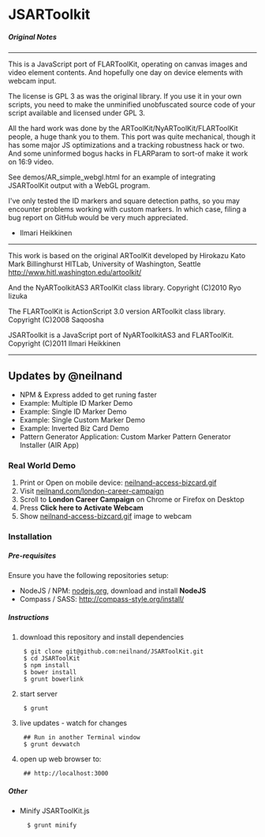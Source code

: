 # JSARToolkit

##### Original Notes

--------------------------------------------------------------------------------

This is a JavaScript port of FLARToolKit, operating on canvas images and
video element contents. And hopefully one day on device elements with webcam
input.

The license is GPL 3 as was the original library. If you use it in your own scripts, you need to make the unminified unobfuscated source code of your script available and licensed under GPL 3.

All the hard work was done by the ARToolKit/NyARToolKit/FLARToolKit people,
a huge thank you to them. This port was quite mechanical, though it has some
major JS optimizations and a tracking robustness hack or two. And some
uninformed bogus hacks in FLARParam to sort-of make it work on 16:9 video.

See demos/AR_simple_webgl.html for an example of integrating JSARToolKit
output with a WebGL program.

I've only tested the ID markers and square detection paths, so you may
encounter problems working with custom markers. In which case, filing a bug
report on GitHub would be very much appreciated.


- Ilmari Heikkinen

--------------------------------------------------------------------------------
This work is based on the original ARToolKit developed by
  Hirokazu Kato
  Mark Billinghurst
  HITLab, University of Washington, Seattle
http://www.hitl.washington.edu/artoolkit/

And the NyARToolkitAS3 ARToolKit class library.
  Copyright (C)2010 Ryo Iizuka

The FLARToolKit is ActionScript 3.0 version ARToolkit class library.
   Copyright (C)2008 Saqoosha

JSARToolkit is a JavaScript port of NyARToolkitAS3 and FLARToolKit.
  Copyright (C)2011 Ilmari Heikkinen

--------------------------------------------------------------------------------

## Updates by @neilnand

- NPM & Express added to get runing faster
- Example: Multiple ID Marker Demo
- Example: Single ID Marker Demo
- Example: Single Custom Marker Demo
- Example: Inverted Biz Card Demo
- Pattern Generator Application: Custom Marker Pattern Generator Installer (AIR App)

### Real World Demo

1. Print or Open on mobile device: [neilnand-access-bizcard.gif](https://neilnand.com/assets/neilnand-access-bizcard.gif)
2. Visit [neilnand.com/london-career-campaign](https://neilnand.com/london-career-campaign)
3. Scroll to **London Career Campaign** on Chrome or Firefox on Desktop
4. Press **Click here to Activate Webcam**
5. Show [neilnand-access-bizcard.gif](https://neilnand.com/assets/neilnand-access-bizcard.gif) image to webcam

### Installation

##### Pre-requisites
Ensure you have the following repositories setup:

- NodeJS / NPM: [nodejs.org](http://nodejs.org/), download and install **NodeJS**
- Compass / SASS: <http://compass-style.org/install/>

##### Instructions

1. download this repository and install dependencies

        $ git clone git@github.com:neilnand/JSARToolKit.git
        $ cd JSARToolKit
        $ npm install
        $ bower install
        $ grunt bowerlink

2. start server

        $ grunt

3. live updates - watch for changes

        ## Run in another Terminal window
        $ grunt devwatch

4. open up web browser to:

        ## http://localhost:3000

##### Other

- Minify JSARToolKit.js

        $ grunt minify

